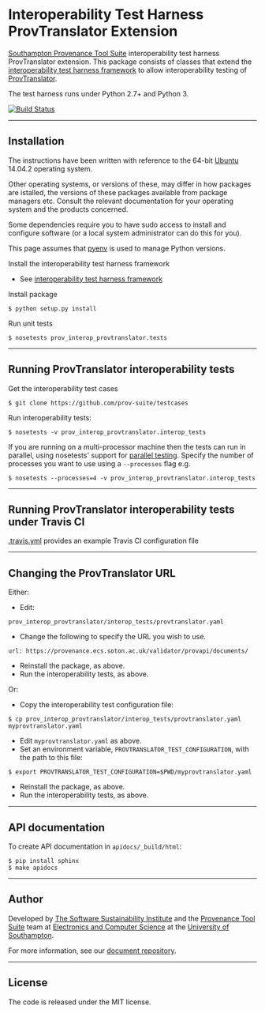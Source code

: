 # Interoperability Test Harness ProvTranslator Extension

[Southampton Provenance Tool Suite](https://provenance.ecs.soton.ac.uk) interoperability test harness ProvTranslator extension. This package consists of classes that extend the [interoperability test harness framework](https://github.com/prov-suite/interop-test-harness/tree/package) to allow interoperability testing of [ProvTranslator](https://provenance.ecs.soton.ac.uk/validator/view/translator.html).

The test harness runs under Python 2.7+ and Python 3.

[![Build Status](https://travis-ci.org/prov-suite/provtranslator-interop-job.svg)](https://travis-ci.org/prov-suite/provtranslator-interop-job)

---

## Installation

The instructions have been written with reference to the 64-bit [Ubuntu](http://www.ubuntu.com/) 14.04.2 operating system.

Other operating systems, or versions of these, may differ in how packages are istalled, the versions of these packages available from package managers etc. Consult the relevant documentation for your operating system and the products concerned.

Some dependencies require you to have sudo access to install and configure software (or a local system administrator can do this for you).

This page assumes that [pyenv](https://github.com/yyuu/pyenv) is used to manage Python versions.

Install the interoperability test harness framework

* See [interoperability test harness framework](https://github.com/prov-suite/interop-test-harness/blob/package/README.md)

Install package

```
$ python setup.py install
```

Run unit tests

```
$ nosetests prov_interop_provtranslator.tests
```

---

## Running ProvTranslator interoperability tests

Get the interoperability test cases

```
$ git clone https://github.com/prov-suite/testcases
```

Run interoperability tests:

```
$ nosetests -v prov_interop_provtranslator.interop_tests
```

If you are running on a multi-processor machine then the tests can run in parallel, using nosetests' support for [parallel testing](http://nose.readthedocs.org/en/latest/doc_tests/test_multiprocess/multiprocess.html). Specify the number of processes you want to use using a `--processes` flag e.g.

```
$ nosetests --processes=4 -v prov_interop_provtranslator.interop_tests
```

---

## Running ProvTranslator interoperability tests under Travis CI

[.travis.yml](./.travis.yml) provides an example Travis CI configuration file

---

## Changing the ProvTranslator URL

Either:

* Edit:

```
prov_interop_provtranslator/interop_tests/provtranslator.yaml
```

* Change the following to specify the URL you wish to use.

```
url: https://provenance.ecs.soton.ac.uk/validator/provapi/documents/
```

* Reinstall the package, as above.
* Run the interoperability tests, as above.

Or:

* Copy the interoperability test configuration file:

```
$ cp prov_interop_provtranslator/interop_tests/provtranslator.yaml myprovtranslator.yaml
```

* Edit `myprovtranslator.yaml` as above.
* Set an environment variable, `PROVTRANSLATOR_TEST_CONFIGURATION`, with the path to this file:

```
$ export PROVTRANSLATOR_TEST_CONFIGURATION=$PWD/myprovtranslator.yaml
```

* Reinstall the package, as above.
* Run the interoperability tests, as above.

---

## API documentation

To create API documentation in `apidocs/_build/html`:

```
$ pip install sphinx
$ make apidocs
```

---

## Author

Developed by [The Software Sustainability Institute](http://www.software.ac.uk>) and the [Provenance Tool Suite](http://provenance.ecs.soton.ac.uk/) team at [Electronics and Computer Science](http://www.ecs.soton.ac.uk) at the [University of Southampton](http://www.soton.ac.uk).

For more information, see our [document repository](https://github.com/prov-suite/ssi-consultancy/).

---

## License

The code is released under the MIT license.

